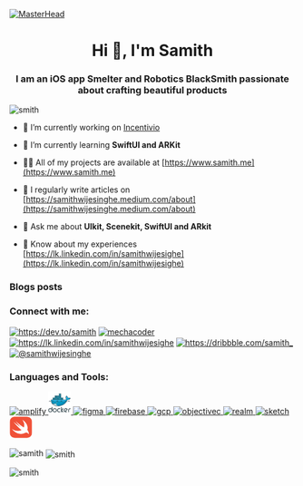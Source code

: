 [![MasterHead](https://www.apple.com/newsroom/images/product/app-store/apple_wwdc-app-developer-academy_hero_05112021_big.gif.large.gif)](https://www.samith.me)
<h1 align="center">Hi 👋, I'm Samith</h1>
<h3 align="center">I am an iOS app Smelter and Robotics BlackSmith passionate about crafting beautiful products</h3>

<p align="left"> <img src="https://komarev.com/ghpvc/?username=smith&label=Profile%20views&color=0e75b6&style=flat" alt="smith" /> </p>

- 🔭 I’m currently working on [Incentivio](https://www.incentivio.com)

- 🌱 I’m currently learning **SwiftUI and ARKit**

- 👨‍💻 All of my projects are available at [https://www.samith.me](https://www.samith.me)

- 📝 I regularly write articles on [https://samithwijesinghe.medium.com/about](https://samithwijesinghe.medium.com/about)

- 💬 Ask me about **UIkit, Scenekit, SwiftUI and ARkit**

- 📄 Know about my experiences [https://lk.linkedin.com/in/samithwijesighe](https://lk.linkedin.com/in/samithwijesighe)

### Blogs posts
<!-- BLOG-POST-LIST:START -->
<!-- BLOG-POST-LIST:END -->

<h3 align="left">Connect with me:</h3>
<p align="left">
<a href="https://dev.to/https://dev.to/samith" target="blank"><img align="center" src="https://raw.githubusercontent.com/rahuldkjain/github-profile-readme-generator/master/src/images/icons/Social/devto.svg" alt="https://dev.to/samith" height="30" width="40" /></a>
<a href="https://twitter.com/mechacoder" target="blank"><img align="center" src="https://raw.githubusercontent.com/rahuldkjain/github-profile-readme-generator/master/src/images/icons/Social/twitter.svg" alt="mechacoder" height="30" width="40" /></a>
<a href="https://linkedin.com/in/https://lk.linkedin.com/in/samithwijesighe" target="blank"><img align="center" src="https://raw.githubusercontent.com/rahuldkjain/github-profile-readme-generator/master/src/images/icons/Social/linked-in-alt.svg" alt="https://lk.linkedin.com/in/samithwijesighe" height="30" width="40" /></a>
<a href="https://dribbble.com/https://dribbble.com/samith_" target="blank"><img align="center" src="https://raw.githubusercontent.com/rahuldkjain/github-profile-readme-generator/master/src/images/icons/Social/dribbble.svg" alt="https://dribbble.com/samith_" height="30" width="40" /></a>
<a href="https://medium.com/@samithwijesinghe" target="blank"><img align="center" src="https://raw.githubusercontent.com/rahuldkjain/github-profile-readme-generator/master/src/images/icons/Social/medium.svg" alt="@samithwijesinghe" height="30" width="40" /></a>
</p>

<h3 align="left">Languages and Tools:</h3>
<p align="left"> <a href="https://aws.amazon.com/amplify/" target="_blank" rel="noreferrer"> <img src="https://docs.amplify.aws/assets/logo-dark.svg" alt="amplify" width="40" height="40"/> </a> <a href="https://www.docker.com/" target="_blank" rel="noreferrer"> <img src="https://raw.githubusercontent.com/devicons/devicon/master/icons/docker/docker-original-wordmark.svg" alt="docker" width="40" height="40"/> </a> <a href="https://www.figma.com/" target="_blank" rel="noreferrer"> <img src="https://www.vectorlogo.zone/logos/figma/figma-icon.svg" alt="figma" width="40" height="40"/> </a> <a href="https://firebase.google.com/" target="_blank" rel="noreferrer"> <img src="https://www.vectorlogo.zone/logos/firebase/firebase-icon.svg" alt="firebase" width="40" height="40"/> </a> <a href="https://cloud.google.com" target="_blank" rel="noreferrer"> <img src="https://www.vectorlogo.zone/logos/google_cloud/google_cloud-icon.svg" alt="gcp" width="40" height="40"/> </a> <a href="https://developer.apple.com/library/archive/documentation/Cocoa/Conceptual/ProgrammingWithObjectiveC/Introduction/Introduction.html" target="_blank" rel="noreferrer"> <img src="https://www.vectorlogo.zone/logos/apple_objectivec/apple_objectivec-icon.svg" alt="objectivec" width="40" height="40"/> </a> <a href="https://realm.io/" target="_blank" rel="noreferrer"> <img src="https://raw.githubusercontent.com/bestofjs/bestofjs-webui/8665e8c267a0215f3159df28b33c365198101df5/public/logos/realm.svg" alt="realm" width="40" height="40"/> </a> <a href="https://www.sketch.com/" target="_blank" rel="noreferrer"> <img src="https://www.vectorlogo.zone/logos/sketchapp/sketchapp-icon.svg" alt="sketch" width="40" height="40"/> </a> <a href="https://developer.apple.com/swift/" target="_blank" rel="noreferrer"> <img src="https://raw.githubusercontent.com/devicons/devicon/master/icons/swift/swift-original.svg" alt="swift" width="40" height="40"/> </a> </p>

<p><img align="left" src="https://github-readme-stats.vercel.app/api/top-langs?username=sam-ith&show_icons=true&locale=en&layout=compact" alt="samith" /></p>

<p>&nbsp;<img align="center" src="https://github-readme-stats.vercel.app/api?username=sam-ith&show_icons=true&locale=en" alt="smith" /></p>

<p><img align="center" src="https://github-readme-streak-stats.herokuapp.com/?user=sam-ith&" alt="smith" /></p>


